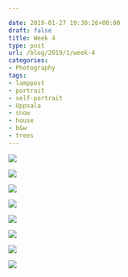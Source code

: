 ```yaml
---

date: 2019-01-27 19:30:26+00:00
draft: false
title: Week 4
type: post
url: /blog/2019/1/week-4
categories:
- Photography
tags:
- lamppost
- portrait
- self-portrait
- Uppsala
- snow
- house
- b&w
- trees
---
```




  
   ![](/images/2019-01-27-20191week-4/image-asset.jpeg)

  

  
   ![](/images/2019-01-27-20191week-4/image-asset.jpeg)

  

  
   ![](/images/2019-01-27-20191week-4/image-asset.jpeg)

  

  
   ![](/images/2019-01-27-20191week-4/image-asset.jpeg)

  

  
   ![](/images/2019-01-27-20191week-4/image-asset.jpeg)

  

  
   ![](/images/2019-01-27-20191week-4/image-asset.jpeg)

  

  
   ![](/images/2019-01-27-20191week-4/image-asset.jpeg)

  

  
   ![](/images/2019-01-27-20191week-4/image-asset.jpeg)

  


